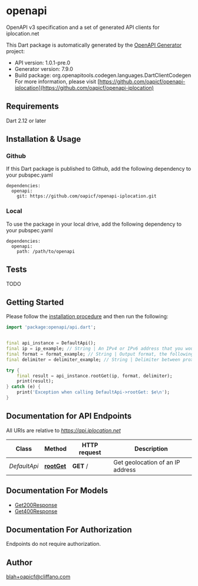 # openapi
OpenAPI v3 specification and a set of generated API clients for iplocation.net

This Dart package is automatically generated by the [OpenAPI Generator](https://openapi-generator.tech) project:

- API version: 1.0.1-pre.0
- Generator version: 7.9.0
- Build package: org.openapitools.codegen.languages.DartClientCodegen
For more information, please visit [https://github.com/oapicf/openapi-iplocation](https://github.com/oapicf/openapi-iplocation)

## Requirements

Dart 2.12 or later

## Installation & Usage

### Github
If this Dart package is published to Github, add the following dependency to your pubspec.yaml
```
dependencies:
  openapi:
    git: https://github.com/oapicf/openapi-iplocation.git
```

### Local
To use the package in your local drive, add the following dependency to your pubspec.yaml
```
dependencies:
  openapi:
    path: /path/to/openapi
```

## Tests

TODO

## Getting Started

Please follow the [installation procedure](#installation--usage) and then run the following:

```dart
import 'package:openapi/api.dart';


final api_instance = DefaultApi();
final ip = ip_example; // String | An IPv4 or IPv6 address that you would like to lookup.
final format = format_example; // String | Output format, the following formats are supported: plain xml json jsonp php csv serialized
final delimiter = delimiter_example; // String | Delimiter between proxies. Can be used only with format plain. The following types are supported: 1 for \"\\n\", 2 for \"<br>\".

try {
    final result = api_instance.rootGet(ip, format, delimiter);
    print(result);
} catch (e) {
    print('Exception when calling DefaultApi->rootGet: $e\n');
}

```

## Documentation for API Endpoints

All URIs are relative to *https://api.iplocation.net*

Class | Method | HTTP request | Description
------------ | ------------- | ------------- | -------------
*DefaultApi* | [**rootGet**](doc//DefaultApi.md#rootget) | **GET** / | Get geolocation of an IP address


## Documentation For Models

 - [Get200Response](doc//Get200Response.md)
 - [Get400Response](doc//Get400Response.md)


## Documentation For Authorization

Endpoints do not require authorization.


## Author

blah+oapicf@cliffano.com

